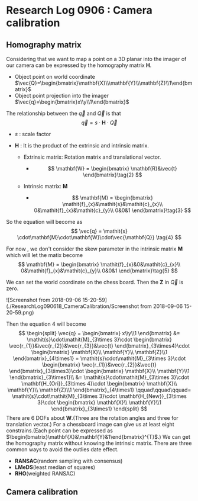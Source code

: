 # Research Log 0906 : Camera calibration

## Homography matrix

Considering that we want to map a point on a 3D planar into the imager of our camera can be expressed by the homography matrix $\mathbf{H}.$

+  Object point on world coordinate $\vec{Q}=\begin{bmatrix}\mathbf{X}\\\mathbf{Y}\\\mathbf{Z}\\1\end{bmatrix}$
+ Object point projection into the imager $\vec{q}=\begin{bmatrix}x\\y\\1\end{bmatrix}$

The relationship between the $\vec{q}$ and $\vec{Q}$ is that 
$$
\vec{q} = s\cdot\mathbf{H}\cdot\vec{Q} \tag{1}
$$

+ $s$ : scale factor

+ $\mathbf{H}$ : It is the product of the extrinsic and intrinsic matrix.

  + Extrinsic matrix: Rotation matrix and translational vector.

    + $$
      \mathbf{W} = \begin{bmatrix}
      \mathbf{R}&\vec{t}
      \end{bmatrix}\tag{2}
      $$

  + Intrinsic matrix:   $\mathbf{M}$

    + $$
      \mathbf{M} = \begin{bmatrix}
      \mathit{f}_{x}&\mathit{s}&\mathit{c}_{x}\\
      0&\mathit{f}_{x}&\mathit{c}_{y}\\
      0&0&1
      \end{bmatrix}\tag{3}
      $$





So the equation will become as 
$$
\vec{q} = \mathit{s} \cdot\mathbf{M}\cdot\mathbf{W}\cdot\vec{\mathbf{Q}} \tag{4}
$$

For now , we don't consider the skew parameter in the intrinsic matrix $\mathbf{M}$ which will let the matix become
$$
\mathbf{M} = \begin{bmatrix}
      \mathit{f}_{x}&0&\mathit{c}_{x}\\
      0&\mathit{f}_{x}&\mathit{c}_{y}\\
      0&0&1
\end{bmatrix}\tag{5}
$$

We can set the world coordinate on the chess board. Then the $\mathbf{Z}$ in $\vec{Q}$ is zero. 

![Screenshot from 2018-09-06 15-20-59](./ResearchLog090618_CameraCalibration/Screenshot from 2018-09-06 15-20-59.png)

Then the equation 4 will become
$$
\begin{split}
\vec{q} = \begin{bmatrix}
x\\y\\1
\end{bmatrix} &= \mathit{s}\cdot\mathit{M}_{3\times 3}\cdot
\begin{bmatrix}
\vec{r_{1}}&\vec{r_{2}}&\vec{r_{3}}&\vec{t}
\end{bmatrix}_{3\times4}\cdot
\begin{bmatrix}
\mathbf{X}\\ \mathbf{Y}\\ \mathbf{Z}\\1
\end{bmatrix}_{4\times1} = \mathit{s}\cdot\mathit{M}_{3\times 3}\cdot
\begin{bmatrix}
\vec{r_{1}}&\vec{r_{2}}&\vec{t}
\end{bmatrix}_{3\times3}\cdot
\begin{bmatrix}
\mathbf{X}\\ \mathbf{Y}\\1
\end{bmatrix}_{3\times1}\\
&=
\mathit{s}\cdot\mathit{M}_{3\times 3}\cdot
\mathbf{H_{Ori}}_{3\times 4}\cdot
\begin{bmatrix}
\mathbf{X}\\ \mathbf{Y}\\ \mathbf{Z}\\1
\end{bmatrix}_{4\times1} \qquad\qquad\qquad= 
\mathit{s}\cdot\mathit{M}_{3\times 3}\cdot
\mathbf{H_{New}}_{3\times 3}\cdot
\begin{bmatrix}
\mathbf{X}\\ \mathbf{Y}\\1
\end{bmatrix}_{3\times1}
\end{split}
$$
There are $6$ DOFs about $\mathbf{W}$.(Three are the rotation angles and three for translation vector.) For a chessboard image can give us at least eight constrains.(Each point can be expressed as $\begin{bmatrix}\mathbf{X}&\mathbf{Y}&1\end{bmatrix}^{T}$.)  We can get the homography matrix without knowing the intrinsic matrix. There are three common ways to avoid the outlies date effect.

+ **RANSAC**(random sampling with consensus)
+ **LMeDS**(least median of squares)
+ **RHO**(weighted RANSAC)

## Camera calibration





